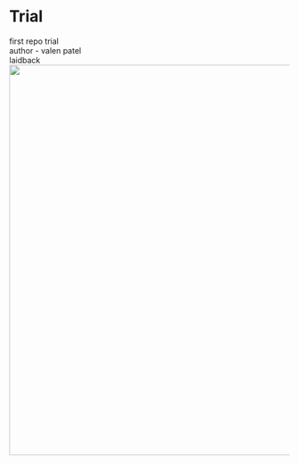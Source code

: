 # Trial
first repo trial <br>
author - valen patel <br>
laidback<br>
   <img src="http://www.tizag.com/pics/htmlT/sunset.gif" height="700px" width="700px"/>
